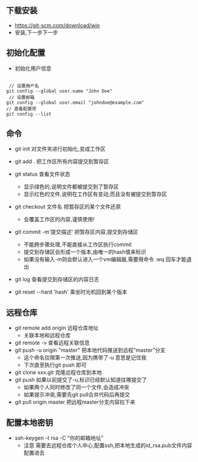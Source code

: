 ## 下载安装
+ https://git-scm.com/download/win
+ 安装,下一步下一步

## 初始化配置
+ 初始化用户信息

```shell

 // 设置用户名
git config --global user.name "John Doe"
 // 设置邮箱
git config --global user.email "johndoe@example.com"
// 查看配置项
git config --list

```

## 命令
+ git init  对文件夹进行初始化,变成工作区
+ git add .   把工作区所有内容提交到暂存区
+ git status   查看文件状态
  - 显示绿色的,说明文件都被提交到了暂存区
  - 显示红色的文件,说明在工作区有变动,而且没有被提交到暂存区
+ git checkout 文件名  把暂存区的某个文件还原
  - 会覆盖工作区的内容,谨慎使用!
+ git commit -m'提交描述'   把暂存区内容,提交到存储区
  - 不能跨步骤处理,不能直接从工作区执行commit
  - 提交到存储区会形成一个版本,由唯一的hash值来标识
  - 如果没有输入-m则会默认进入一个vm编辑器,需要用命令 :wq  回车才能退出

+ git log   查看提交到存储区的内容日志
+ git reset --hard 'hash'  乘坐时光机回到某个版本


## 远程仓库
+ git remote add origin 远程仓库地址
  - 关联本地和远程仓库
+ git remote -v  查看远程关联信息
+ git push -u origin "master"   把本地代码推送到远程"master"分支
  - 这个命名仅限第一次推送,因为携带了-u 意思是记住我
  - 下次直至执行git push 即可
+ git clone   xxx.git  克隆远程仓库到本地
+ git push  如果以前提交了-u,标识已经默认知道往哪提交了
  - 如果两个人同时修改了同一个文件,会造成冲突
  - 如果提示冲突,需要先git pull合并代码后再提交
+ git pull  origin master  把远程master分支内容拉下来

## 配置本地密钥
+ ssh-keygen -t rsa -C "你的邮箱地址"
  - 注意 需要去远程仓库个人中心,配置ssh,把本地生成的id_rsa.pub文件内容配置进去


